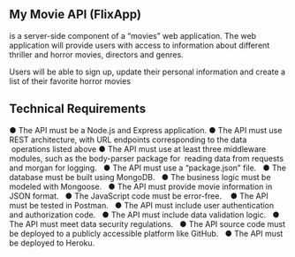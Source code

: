 ## My Movie API (FlixApp) 

is a server-side component of a “movies” web application. 
The web application will provide users with access to information about different 
thriller and horror movies, directors and genres. 

Users will be able to sign up, update their personal information and create a list 
of their favorite horror movies

## Technical  Requirements   

● The  API  must  be  a  Node.js  and  Express  application. 
● The  API  must  use  REST  architecture,  with  URL  endpoints  corresponding  to  the  data  operations  listed  above 
● The  API  must  use  at  least  three  middleware  modules,  such  as  the  body-parser  package  for  reading  data  from  requests  and  morgan  for  logging.  
● The  API  must  use  a  “package.json”  file.  
● The  database  must  be  built  using  MongoDB.  
● The  business  logic  must  be  modeled  with  Mongoose.  
● The  API  must  provide  movie  information  in  JSON  format.  
● The  JavaScript  code  must  be  error-free.   
● The  API  must  be  tested  in  Postman.  
● The  API  must  include  user  authentication  and  authorization  code.  
● The  API  must  include  data  validation  logic.  
● The  API  must  meet  data  security  regulations.  
● The  API  source  code  must  be  deployed  to  a  publicly  accessible  platform  like  GitHub.  
● The  API  must  be  deployed  to  Heroku.  
